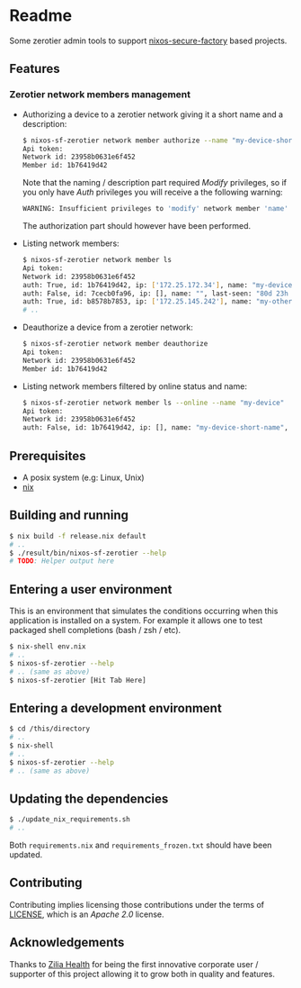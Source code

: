 Readme
======

Some zerotier admin tools to support [nixos-secure-factory] based projects.


Features
--------

### Zerotier network members management

 -  Authorizing a device to a zerotier network giving it a short name and a
    description:

    ```bash
    $ nixos-sf-zerotier network member authorize --name "my-device-short-name" --description "My description."
    Api token:
    Network id: 23958b0631e6f452
    Member id: 1b76419d42
    ```

    Note that the naming / description part required *Modify* privileges, so if you
    only have *Auth* privileges you will receive a the following warning:

    ```bash
    WARNING: Insufficient privileges to 'modify' network member 'name' field. Proceding with member authorization.
    ```

    The authorization part should however have been performed.

 -  Listing network members:

    ```bash
    $ nixos-sf-zerotier network member ls
    Api token:
    Network id: 23958b0631e6f452
    auth: True, id: 1b76419d42, ip: ['172.25.172.34'], name: "my-device-short-name", last-seen: "ONLINE", phys-ip: 24.37.197.186, desc: "My description."
    auth: False, id: 7cecb0fa96, ip: [], name: "", last-seen: "80d 23h 1388m 52s", phys-ip: 24.38.194.192, desc: ""
    auth: True, id: b8578b7853, ip: ['172.25.145.242'], name: "my-other-device-short-name", last-seen: "31d 17h 1036m 8s", phys-ip: 70.49.203.78, desc: "My other description."
    # ..
    ```

 -  Deauthorize a device from a zerotier network:

    ```bash
    $ nixos-sf-zerotier network member deauthorize
    Api token:
    Network id: 23958b0631e6f452
    Member id: 1b76419d42

    ```

 -  Listing network members filtered by online status and name:

    ```bash
    $ nixos-sf-zerotier network member ls --online --name "my-device"
    Api token:
    Network id: 23958b0631e6f452
    auth: False, id: 1b76419d42, ip: [], name: "my-device-short-name", last-seen: "ONLINE", phys-ip: 24.37.197.186, desc: "My description."
    ```


Prerequisites
-------------

 -  A posix system (e.g: Linux, Unix)
 -  [nix](https://nixos.org/nix/download.html)


Building and running
--------------------

```bash
$ nix build -f release.nix default
# ..
$ ./result/bin/nixos-sf-zerotier --help
# TODO: Helper output here
```


Entering a user environment
---------------------------

This is an environment that simulates the conditions occurring when this
application is installed on a system. For example it allows one to test packaged
shell completions (bash / zsh / etc).

```bash
$ nix-shell env.nix
# ..
$ nixos-sf-zerotier --help
# .. (same as above)
$ nixos-sf-zerotier [Hit Tab Here]
```


Entering a development environment
----------------------------------

```bash
$ cd /this/directory
# ..
$ nix-shell
# ..
$ nixos-sf-zerotier --help
# .. (same as above)
```


Updating the dependencies
-------------------------

```bash
$ ./update_nix_requirements.sh
# ..
```

Both `requirements.nix` and `requirements_frozen.txt` should have been updated.


Contributing
------------

Contributing implies licensing those contributions under the terms of [LICENSE](./LICENSE), which is an *Apache 2.0* license.


[nixos-secure-factory]: https://github.com/jraygauthier/nixos-secure-factory


Acknowledgements
----------------

Thanks to [Zilia Health] for being the first innovative corporate user /
supporter of this project allowing it to grow both in quality and features.

[Zilia Health]: https://ziliahealth.com/
